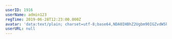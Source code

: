 ```yaml
---
userID: 1916
userName: admin123
regTime: 2019-06-28T12:23:00.000Z
avatar: 'data:text/plain; charset=utf-8;base64,NDA0IHBhZ2Ugbm90IGZvdW5kCg=='
userURL: null
---
```



